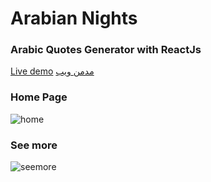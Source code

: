 # Arabian Nights
### Arabic Quotes Generator with ReactJs

[Live demo](http://arabiannights.vercel.app/)
[مدمن ويب](https://www.md3bm.com)


### Home Page
![home](./screenshots/home.png)

### See more
![seemore](./screenshots/seemore.png)
